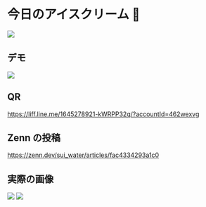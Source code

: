 # 今日のアイスクリーム 🍨

![](https://res.cloudinary.com/zenn/image/upload/s--89vN1hZl--/c_fit%2Cg_north_west%2Cl_text:notosansjp-medium.otf_55:%25E3%2583%25A9%25E3%2583%25B3%25E3%2583%2580%25E3%2583%25A0%25E3%2581%25A7%25E9%25A3%259F%25E3%2581%25B9%25E3%2581%259F%25E3%2581%2584%25E3%2582%25A2%25E3%2582%25A4%25E3%2582%25B9%25E3%2582%25AF%25E3%2583%25AA%25E3%2583%25BC%25E3%2583%25A0%25E3%2582%2592%25E6%258F%2590%25E6%25A1%2588%25E3%2581%2599%25E3%2582%258BLINE%2520BOT%25E3%2582%2592%25E4%25BD%259C%25E3%2582%258B%2Cw_1010%2Cx_90%2Cy_100/g_south_west%2Cl_text:notosansjp-medium.otf_37:%25E3%2582%25B9%25E3%2582%25A4%2Cx_203%2Cy_121/g_south_west%2Ch_90%2Cl_fetch:aHR0cHM6Ly9saDMuZ29vZ2xldXNlcmNvbnRlbnQuY29tL2EvQUNnOG9jTEwwS294REdFYzd0cnhmSTVxQXRzV3lrS2ZPcFhvZEUtby1INnFVSUY2MlM0bj1zOTYtYw==%2Cr_max%2Cw_90%2Cx_87%2Cy_95/v1627283836/default/og-base-w1200-v2.png)

## デモ

![](https://storage.googleapis.com/zenn-user-upload/7b84bafc78ef-20240418.gif)

## QR

https://liff.line.me/1645278921-kWRPP32q/?accountId=462wexvg

## Zenn の投稿

https://zenn.dev/sui_water/articles/fac4334293a1c0

## 実際の画像

![](https://storage.googleapis.com/zenn-user-upload/5c15f8224586-20240420.png)
![](https://storage.googleapis.com/zenn-user-upload/1e0b2366b806-20240420.png)
